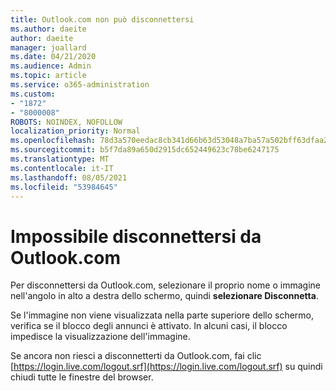 ```yaml
---
title: Outlook.com non può disconnettersi
ms.author: daeite
author: daeite
manager: joallard
ms.date: 04/21/2020
ms.audience: Admin
ms.topic: article
ms.service: o365-administration
ms.custom:
- "1872"
- "8000008"
ROBOTS: NOINDEX, NOFOLLOW
localization_priority: Normal
ms.openlocfilehash: 78d3a570eedac8cb341d66b63d53048a7ba57a502bff63dfaa2148e087390289
ms.sourcegitcommit: b5f7da89a650d2915dc652449623c78be6247175
ms.translationtype: MT
ms.contentlocale: it-IT
ms.lasthandoff: 08/05/2021
ms.locfileid: "53984645"
---
```

# <a name="unable-to-sign-out-of-outlookcom"></a>Impossibile disconnettersi da Outlook.com

Per disconnettersi da Outlook.com, selezionare il proprio nome o immagine nell'angolo in alto a destra dello schermo, quindi **selezionare Disconnetta**.

Se l'immagine non viene visualizzata nella parte superiore dello schermo, verifica se il blocco degli annunci è attivato. In alcuni casi, il blocco impedisce la visualizzazione dell'immagine.

Se ancora non riesci a disconnetterti da Outlook.com, fai clic [https://login.live.com/logout.srf](https://login.live.com/logout.srf) su quindi chiudi tutte le finestre del browser.